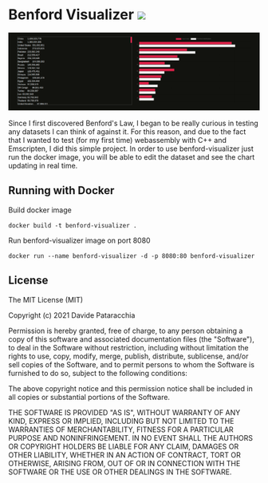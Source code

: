 # Benford Visualizer <img src="app/favicon.ico" width=30px>

![Project header](header.png)

Since I first discovered Benford's Law, I began to be really curious in testing any datasets I can think of against it. 
For this reason, and due to the fact that I wanted to test (for my first time) webassembly with C++ and Emscripten, I did this simple project. In order to use benford-visualizer just run the docker image, you will be able to edit the dataset and see the chart updating in real time.

## Running with Docker
Build docker image
```
docker build -t benford-visualizer . 
```
Run benford-visualizer image on port 8080

```
docker run --name benford-visualizer -d -p 8080:80 benford-visualizer 
```

## License

The MIT License (MIT)

Copyright (c) 2021 Davide Pataracchia

Permission is hereby granted, free of charge, to any person
obtaining a copy of this software and associated documentation
files (the "Software"), to deal in the Software without
restriction, including without limitation the rights to use,
copy, modify, merge, publish, distribute, sublicense, and/or sell
copies of the Software, and to permit persons to whom the
Software is furnished to do so, subject to the following
conditions:

The above copyright notice and this permission notice shall be
included in all copies or substantial portions of the Software.

THE SOFTWARE IS PROVIDED "AS IS", WITHOUT WARRANTY OF ANY KIND,
EXPRESS OR IMPLIED, INCLUDING BUT NOT LIMITED TO THE WARRANTIES
OF MERCHANTABILITY, FITNESS FOR A PARTICULAR PURPOSE AND
NONINFRINGEMENT. IN NO EVENT SHALL THE AUTHORS OR COPYRIGHT
HOLDERS BE LIABLE FOR ANY CLAIM, DAMAGES OR OTHER LIABILITY,
WHETHER IN AN ACTION OF CONTRACT, TORT OR OTHERWISE, ARISING
FROM, OUT OF OR IN CONNECTION WITH THE SOFTWARE OR THE USE OR
OTHER DEALINGS IN THE SOFTWARE.